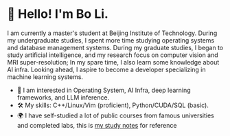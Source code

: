 # 👋 Hello! I'm Bo Li.
I am currently a master's student at Beijing Institute of Technology. During my undergraduate studies, I spent more time studying operating systems and database management systems. During my graduate studies, I began to study artificial intelligence, and my research focus on computer vision and MRI super-resolution; In my spare time, I also learn some knowledge about AI infra. Looking ahead, I aspire to become a developer specializing in machine learning systems.
- 🤖 I am interested in Operating System, AI Infra, deep learning frameworks, and LLM inference.
- 🛠 My skills: C++/Linux/Vim (proficient), Python/CUDA/SQL (basic).
- 🌍 I have self-studied a lot of public courses from famous universities and completed labs, this is [my study notes](https://github.com/BoL0150/my_study_notes) for reference 
